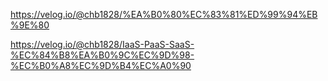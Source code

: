 https://velog.io/@chb1828/%EA%B0%80%EC%83%81%ED%99%94%EB%9E%80

https://velog.io/@chb1828/IaaS-PaaS-SaaS-%EC%84%B8%EA%B0%9C%EC%9D%98-%EC%B0%A8%EC%9D%B4%EC%A0%90
